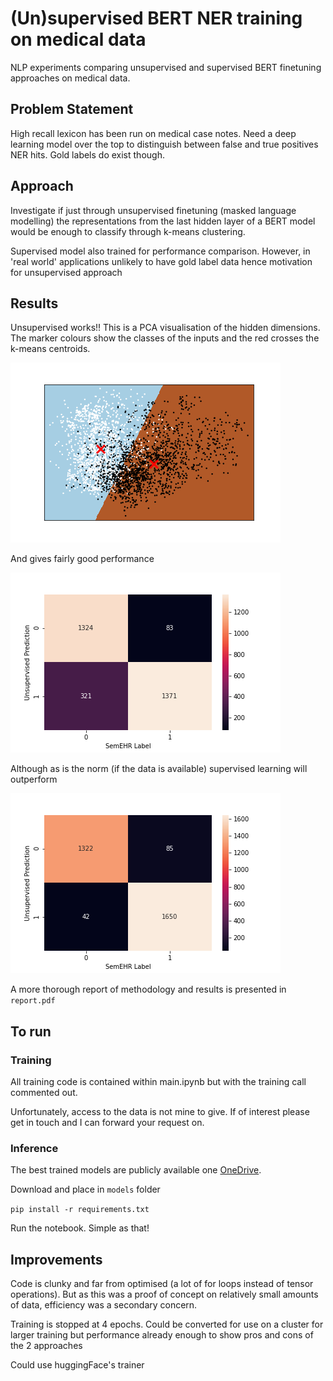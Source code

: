 # (Un)supervised BERT NER training on medical data

NLP experiments comparing unsupervised and supervised BERT finetuning approaches
on medical data.

## Problem Statement

High recall lexicon has been run on medical case notes. Need a deep learning
model over the top to distinguish between false and true positives NER hits. 
Gold labels do exist though.

## Approach

Investigate if just through unsupervised finetuning (masked language modelling)
the representations from the last hidden layer of a BERT model would be enough to 
classify through k-means clustering.

Supervised model also trained for performance comparison. However, in 'real world'
applications unlikely to have gold label data hence motivation for unsupervised approach

## Results

Unsupervised works!! This is a PCA visualisation of the hidden dimensions. The marker colours show the classes of the inputs and the red crosses the k-means centroids. 

![Unsupervised PCA](./figures/Unsupervised_PCA.png)

And gives fairly good performance 

![Unsupervised Confusion Matrix](./figures/Unsupervised_Confusion_Matrix.png)

Although as is the norm (if the data is available) supervised learning will outperform

![Supervised Confusion Matrix](./figures/Supervised_Confusion_Matrix.png)

A more thorough report of methodology and results is presented in `report.pdf`

## To run

### Training

All training code is contained within main.ipynb but with the training call commented out. 

Unfortunately, access to the data is not mine to give. If of interest please get in touch and I 
can forward your request on.

### Inference

The best trained models are publicly available one [OneDrive](https://liveuclac-my.sharepoint.com/:f:/g/personal/rmhisje_ucl_ac_uk/EgVOzav9ZXVGr9Otur5LsXMBMBf_eAVDwWGWD4vFRYfnTg?e=eUsToZ).

Download and place in `models` folder

`pip install -r requirements.txt`

Run the notebook. Simple as that!

## Improvements

Code is clunky and far from optimised (a lot of for loops instead of tensor operations).
But as this was a proof of concept on relatively small amounts of data, efficiency was a 
secondary concern.

Training is stopped at 4 epochs. Could be converted for use on a cluster for larger training
but performance already enough to show pros and cons of the 2 approaches

Could use huggingFace's trainer

